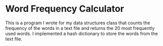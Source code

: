 # Word Frequency Calculator

This is a program I wrote for my data structures class that counts the frequency of the words in a text file and returns the 20 most frequently used words. I implemented a hash dictionary to store the words from the text file.

